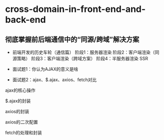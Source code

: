 # cross-domain-in-front-end-and-back-end
 ## 彻底掌握前后端通信中的“同源/跨域”解决方案
- 前端开发的历史车轮（通信篇）
阶段1：服务器渲染
阶段2：客户端渲染（同源策略）
阶段3：客户端渲染（跨域方案）
阶段4：半服务器渲染 SSR

- 面试题1：你认为AJAX的意义是啥

- 面试题2：ajax、$.ajax、axios、fetch对比

ajax的核心操作

$.ajax的封装

axios的封装

axios的二次配置

fetch的处理和封装
